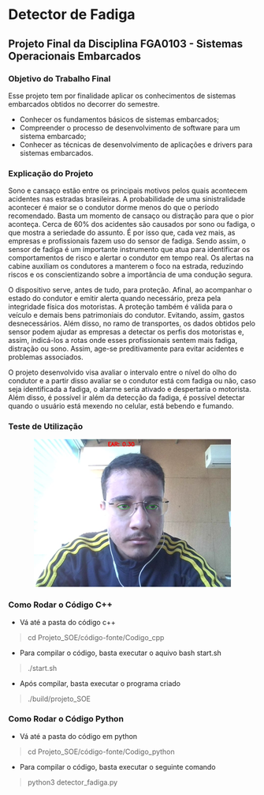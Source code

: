 # Detector de Fadiga

## Projeto Final da Disciplina FGA0103 - Sistemas Operacionais Embarcados

### Objetivo do Trabalho Final

Esse projeto tem por finalidade aplicar os conhecimentos de sistemas embarcados obtidos no decorrer do semestre. 

- Conhecer os fundamentos básicos de sistemas embarcados;
- Compreender o processo de desenvolvimento de software para um sistema embarcado;
- Conhecer as técnicas de desenvolvimento de aplicações e drivers para sistemas embarcados.

### Explicação do Projeto

Sono e cansaço estão entre os principais motivos pelos quais acontecem acidentes nas estradas brasileiras. A probabilidade de uma sinistralidade acontecer é maior se o condutor dorme menos do que o período recomendado. Basta um momento de cansaço ou distração para que o pior aconteça. Cerca de 60% dos acidentes são causados por sono ou fadiga, o que mostra a seriedade do assunto. É por isso que, cada vez mais, as empresas e profissionais fazem uso do sensor de fadiga. Sendo assim, o sensor de fadiga é um importante instrumento que atua para identificar os comportamentos de risco e alertar o condutor em tempo real. Os alertas na cabine auxiliam os condutores a manterem o foco na estrada, reduzindo riscos e os conscientizando sobre a importância de uma condução segura.

O dispositivo serve, antes de tudo, para proteção. Afinal, ao acompanhar o estado do condutor e emitir alerta quando necessário, preza pela integridade física dos motoristas. A proteção também é válida para o veículo e demais bens patrimoniais do condutor. Evitando, assim, gastos desnecessários. Além disso, no ramo de transportes, os dados obtidos pelo sensor podem ajudar as empresas a detectar os perfis dos motoristas e, assim, indicá-los a rotas onde esses profissionais sentem mais fadiga, distração ou sono. Assim, age-se preditivamente para evitar acidentes e problemas associados.

O projeto desenvolvido visa avaliar o intervalo entre o nível do olho do condutor e a partir disso avaliar se o condutor está com fadiga ou não, caso seja identificada a fadiga, o alarme seria ativado e despertaria o motorista. Além disso, é possível ir além da detecção da fadiga, é possível detectar quando o usuário está mexendo no celular, está bebendo e fumando.

### Teste de Utilização

<p align="center">
  <img src="https://github.com/FelipeCosmes/Projeto_SOE/blob/main/imagens/detection.png" alt="Teste" width="400"/>
</p>

### Como Rodar o Código C++

* Vá até a pasta do código c++

> cd Projeto_SOE/código-fonte/Codigo_cpp

* Para compilar o código, basta executar o aquivo bash start.sh

> ./start.sh

* Após compilar, basta executar o programa criado

> ./build/projeto_SOE

### Como Rodar o Código Python

* Vá até a pasta do código em python

> cd Projeto_SOE/código-fonte/Codigo_python

* Para compilar o código, basta executar o seguinte comando

> python3 detector_fadiga.py
